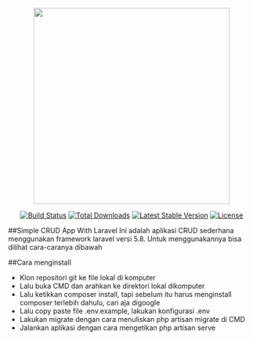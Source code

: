 <p align="center"><img src="https://res.cloudinary.com/dtfbvvkyp/image/upload/v1566331377/laravel-logolockup-cmyk-red.svg" width="400"></p>

<p align="center">
<a href="https://travis-ci.org/laravel/framework"><img src="https://travis-ci.org/laravel/framework.svg" alt="Build Status"></a>
<a href="https://packagist.org/packages/laravel/framework"><img src="https://poser.pugx.org/laravel/framework/d/total.svg" alt="Total Downloads"></a>
<a href="https://packagist.org/packages/laravel/framework"><img src="https://poser.pugx.org/laravel/framework/v/stable.svg" alt="Latest Stable Version"></a>
<a href="https://packagist.org/packages/laravel/framework"><img src="https://poser.pugx.org/laravel/framework/license.svg" alt="License"></a>
</p>

##Simple CRUD App With Laravel
Ini adalah aplikasi CRUD sederhana menggunakan framework laravel versi 5.8. Untuk menggunakannya bisa dilihat cara-caranya dibawah

##Cara menginstall 
- Klon repositori git ke file lokal di komputer
- Lalu buka CMD dan arahkan ke direktori lokal dikomputer
- Lalu ketikkan composer install, tapi sebelum itu harus menginstall composer terlebih dahulu, cari aja digoogle
- Lalu copy paste file .env.example, lakukan konfigurasi .env
- Lakukan migrate dengan cara menuliskan php artisan migrate di CMD
- Jalankan aplikasi dengan cara mengetikan php artisan serve